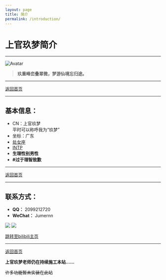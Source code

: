 ```yaml
---
layout: page
title: 简介
permalink: /introduction/
---
```


<haed>
    <link rel="stylesheet" href="../../css/gallery.css">
</haed>

# 上官玖梦简介

---

![Avatar](../images/avatar.jpg)

>**玖重峰峦叠翠微，梦游仙境忘归途。**

---

[返回首页](../)

---

## 基本信息：
- CN：上官玖梦  
  平时可以称呼我为“玖梦”
- 坐标：广东
- [处女座](https://baike.baidu.com/item/%E5%A4%84%E5%A5%B3%E5%BA%A7/2859614)
- [INTP](https://www.16personalities.com/ch/intp-%E4%BA%BA%E6%A0%BC)
- **生理性别男性**
- **#过于理智致歉**

---

[返回首页](../)

---

## 联系方式：

- **QQ：** 2099212720
- **WeChat：** Jumernn

<div class="vertical">
  <img src="../images/WeChat-QRCode.png">
  <img src="../images/QQ-QRCode.jpg">
</div>

[跳转至bilibili主页](https://space.bilibili.com/353199743)

---

[返回首页](../)

**上官玖梦老师仍在持续施工本站……**

~~许多功能暂未实装在此站~~